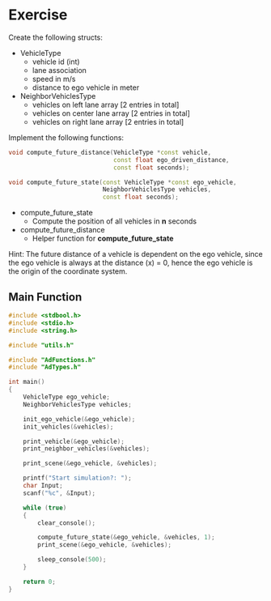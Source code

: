 # Exercise

Create the following structs:

- VehicleType
  - vehicle id (int)
  - lane association
  - speed in m/s
  - distance to ego vehicle in meter
- NeighborVehiclesType
  - vehicles on left lane array [2 entries in total]
  - vehicles on center lane array [2 entries in total]
  - vehicles on right lane array [2 entries in total]

Implement the following functions:

```cpp
void compute_future_distance(VehicleType *const vehicle,
                             const float ego_driven_distance,
                             const float seconds);

void compute_future_state(const VehicleType *const ego_vehicle,
                          NeighborVehiclesType vehicles,
                          const float seconds);
```

- compute_future_state
  - Compute the position of all vehicles in **n** seconds
- compute_future_distance
  - Helper function for **compute_future_state**

Hint: The future distance of a vehicle is dependent on the ego vehicle, since the ego vehicle is always at the distance (x) = 0, hence the ego vehicle is the origin of the coordinate system.

## Main Function

```cpp
#include <stdbool.h>
#include <stdio.h>
#include <string.h>

#include "utils.h"

#include "AdFunctions.h"
#include "AdTypes.h"

int main()
{
    VehicleType ego_vehicle;
    NeighborVehiclesType vehicles;

    init_ego_vehicle(&ego_vehicle);
    init_vehicles(&vehicles);

    print_vehicle(&ego_vehicle);
    print_neighbor_vehicles(&vehicles);

    print_scene(&ego_vehicle, &vehicles);

    printf("Start simulation?: ");
    char Input;
    scanf("%c", &Input);

    while (true)
    {
        clear_console();

        compute_future_state(&ego_vehicle, &vehicles, 1);
        print_scene(&ego_vehicle, &vehicles);

        sleep_console(500);
    }

    return 0;
}
```
